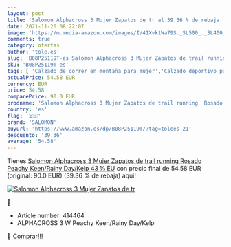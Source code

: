 ```yaml
---
layout: post
title: 'Salomon Alphacross 3 Mujer Zapatos de tr al 39.36 % de rebaja'
date: 2021-11-20 08:22:07
image: 'https://m.media-amazon.com/images/I/41Xvk1Wa79S._SL500_._SL400_.jpg'
comments: true
category: ofertas
author: 'tole.es'
slug: 'B08P25119T-es Salomon Alphacross 3 Mujer Zapatos de trail running Rosado...'
sku: 'B08P25119T-es'
tags: [ 'Calzado de correr en montaña para mujer','Calzado deportivo para mujer','Calzados de running para mujer','Zapatillas y calzado deportivo para mujer','Zapatos','Zapatos para mujer','Zapatos y complementos','salomon','zapatos', ]
actualPrice: 54.58 EUR
currency: EUR
price: 54.58
comparePrice: 90.0 EUR
prodname: 'Salomon Alphacross 3 Mujer Zapatos de trail running  Rosado  Peachy Keen/Rainy Day/Kelp   43 ⅓ EU'
country: 'es'
flag: '🇪🇸'
brand: 'SALOMON'
buyurl: 'https://www.amazon.es/dp/B08P25119T/?tag=tolees-21'
descuento: '39.36'
average: '54.58'
---
```


Tienes [Salomon Alphacross 3 Mujer Zapatos de trail running  Rosado  Peachy Keen/Rainy Day/Kelp   43 ⅓ EU](https://www.amazon.es/dp/B08P25119T/?tag=tolees-21) con precio final de  54.58 EUR (original: 90.0 EUR) (39.36 %  de rebaja) aqui!

[![Salomon Alphacross 3 Mujer Zapatos de tr](https://m.media-amazon.com/images/I/41Xvk1Wa79S._SL500_._SL400_.jpg)](https://www.amazon.es/dp/B08P25119T/?tag=tolees-21)

🔎:

- Article number: 414464
- ALPHACROSS 3 W Peachy Keen/Rainy Day/Kelp

[🛒 Comprar!!!](https://www.amazon.es/dp/B08P25119T/?tag=tolees-21)
